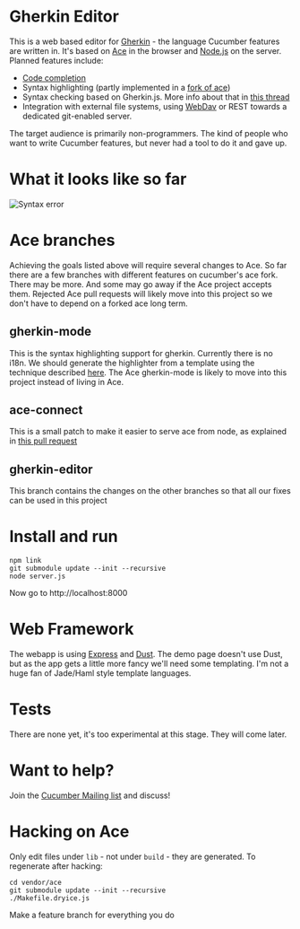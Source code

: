 # Gherkin Editor

This is a web based editor for [Gherkin](https://github.com/aslakhellesoy/gherkin) - the language Cucumber features are written in. It's based on [Ace](http://ace.ajax.org/) in the browser and [Node.js](http://nodejs.org/) on the server.
Planned features include:

* [Code completion](https://github.com/aslakhellesoy/gherkin/wiki/Code-Completion)
* Syntax highlighting (partly implemented in a [fork of ace](https://github.com/cucumber/ace))
* Syntax checking based on Gherkin.js. More info about that in [this thread](http://groups.google.com/group/cukes/browse_thread/thread/5a883a548c424398/95abc53b00683480)
* Integration with external file systems, using [WebDav](https://github.com/mikedeboer/jsdav) or REST towards a dedicated git-enabled server.

The target audience is primarily non-programmers. The kind of people who want to write Cucumber features, but never had a tool to do it and gave up.

# What it looks like so far

![Syntax error](https://github.com/cucumber/gherkin-editor/raw/master/public/images/screenshots/syntax_error.png "The editor has detected a syntax error")

# Ace branches

Achieving the goals listed above will require several changes to Ace. So far there are a few branches with different features on cucumber's ace fork. There may be more. And some may go away if the Ace project accepts them. Rejected Ace pull requests will likely move into this project so we don't have to depend on a forked ace long term.

## gherkin-mode

This is the syntax highlighting support for gherkin. Currently there is no i18n. We should generate the highlighter from a template using the technique described [here](https://github.com/aslakhellesoy/gherkin/wiki/Tool-Support). The Ace gherkin-mode is likely to move into this project instead of living in Ace.

## ace-connect

This is a small patch to make it easier to serve ace from node, as explained in [this pull request](https://github.com/ajaxorg/ace/pull/217)

## gherkin-editor

This branch contains the changes on the other branches so that all our fixes can be used in this project

# Install and run

    npm link
    git submodule update --init --recursive
    node server.js

Now go to http://localhost:8000

# Web Framework

The webapp is using [Express](http://expressjs.com/) and [Dust](http://akdubya.github.com/dustjs/). The demo page doesn't use Dust, but as the app gets a little more fancy we'll need some templating. I'm not a huge fan of Jade/Haml style template languages.

# Tests

There are none yet, it's too experimental at this stage. They will come later.

# Want to help?

Join the [Cucumber Mailing list](http://groups.google.com/group/cukes) and discuss!

# Hacking on Ace

Only edit files under `lib` - not under `build` - they are generated. To regenerate after hacking: 

    cd vendor/ace
    git submodule update --init --recursive
    ./Makefile.dryice.js

Make a feature branch for everything you do